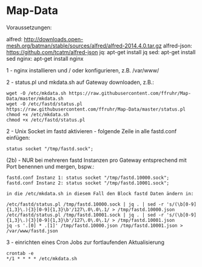 # Map-Data

Voraussetzungen: 

alfred: http://downloads.open-mesh.org/batman/stable/sources/alfred/alfred-2014.4.0.tar.gz
alfred-json: https://github.com/tcatm/alfred-json
jq: apt-get install jq
sed: apt-get install sed
nginx: apt-get install nginx

1 - nginx installieren und / oder konfigurieren, z.B. /var/www/ 

2 - status.pl und mkdata.sh auf Gateway downloaden, z.B.:

    wget -O /etc/mkdata.sh https://raw.githubusercontent.com/ffruhr/Map-Data/master/mkdata.sh
    wget -O /etc/fastd/status.pl https://raw.githubusercontent.com/ffruhr/Map-Data/master/status.pl
    chmod +x /etc/mkdata.sh
    chmod +x /etc/fastd/status.pl

2 - Unix Socket im fastd aktivieren - folgende Zeile in alle fastd.conf einfügen:

    status socket "/tmp/fastd.sock";

(2b) - NUR bei mehreren fastd Instanzen pro Gateway entsprechend mit Port benennen und mergen, bspw.:

    fastd.conf Instanz 1: status socket "/tmp/fastd.10000.sock";
    fastd.conf Instanz 2: status socket "/tmp/fastd.10001.sock";
    
    in die /etc/mkdata.sh in diesem Fall den Block fastd Daten ändern in:
    
    /etc/fastd/status.pl /tmp/fastd.10000.sock | jq . | sed -r 's/(\b[0-9]{1,3}\.){3}[0-9]{1,3}\b'/127\.0\.0\.1/ > /tmp/fastd.10000.json
    /etc/fastd/status.pl /tmp/fastd.10001.sock | jq . | sed -r 's/(\b[0-9]{1,3}\.){3}[0-9]{1,3}\b'/127\.0\.0\.1/ > /tmp/fastd.10001.json    
    jq -s '.[0] * .[1]' /tmp/fastd.10000.json /tmp/fastd.10001.json > /var/www/fastd.json

3 - einrichten eines Cron Jobs zur fortlaufenden Aktualisierung

    crontab -e
    */1 * * * * /etc/mkdata.sh

